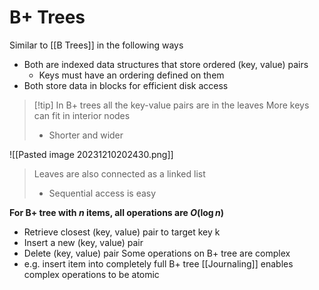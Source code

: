 # B+ Trees
Similar to [[B Trees]] in the following ways
* Both are indexed data structures that store ordered (key, value) pairs
	* Keys must have an ordering defined on them
* Both store data in blocks for efficient disk access

> [!tip] In B+ trees all the key-value pairs are in the leaves
> More keys can fit in interior nodes
> * Shorter and wider
> 
![[Pasted image 20231210202430.png]]
> Leaves are also connected as a linked list
> * Sequential access is easy

**For B+ tree with $n$ items, all operations are $O(\log n)$**
* Retrieve closest (key, value) pair to target key k
* Insert a new (key, value) pair
* Delete (key, value) pair
Some operations on B+ tree are complex
* e.g. insert item into completely full B+ tree
[[Journaling]] enables complex operations to be atomic
